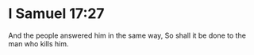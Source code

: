 # I Samuel 17:27

And the people answered him in the same way, So shall it be done to the man who kills him.
